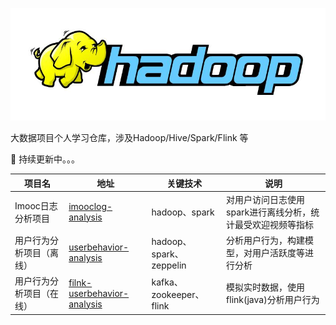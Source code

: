 ![image](images/hadoop-logo.jpg)



大数据项目个人学习仓库，涉及Hadoop/Hive/Spark/Flink 等

:seedling: 持续更新中。。。



| 项目名                   | 地址                                                         | 关键技术                | 说明                                                        |
| ------------------------ | ------------------------------------------------------------ | ----------------------- | ----------------------------------------------------------- |
| Imooc日志分析项目        | [imooclog-analysis](https://github.com/metaword/bigdata-study/tree/master/imooclog-analysis) | hadoop、spark           | 对用户访问日志使用spark进行离线分析，统计最受欢迎视频等指标 |
| 用户行为分析项目（离线） | [userbehavior-analysis](https://github.com/metaword/bigdata-study/tree/master/userbehavior-analysis) | hadoop、spark、zeppelin | 分析用户行为，构建模型，对用户活跃度等进行分析              |
| 用户行为分析项目（在线） | [filnk-userbehavior-analysis](https://github.com/metaword/bigdata-study/tree/master/filnk-userbehavior-analysis) | kafka、zookeeper、flink | 模拟实时数据，使用flink(java)分析用户行为                   |

